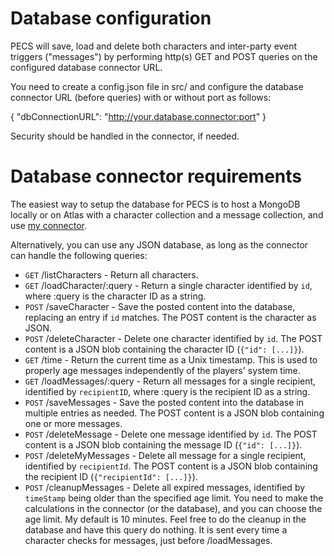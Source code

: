 # Database configuration

PECS will save, load and delete both characters and inter-party event triggers ("messages") by performing http(s) GET and POST queries on the configured database connector URL.

You need to create a config.json file in src/ and configure the database connector URL (before queries) with or without port as follows:

{
    "dbConnectionURL": "http://your.database.connector:port"
}

Security should be handled in the connector, if needed.

# Database connector requirements

The easiest way to setup the database for PECS is to host a MongoDB locally or on Atlas with a character collection and a message collection, and use [my connector](https://github.com/bukiro/PECS-MongoDB-Connector).

Alternatively, you can use any JSON database, as long as the connector can handle the following queries:

- `GET` /listCharacters - Return all characters.
- `GET` /loadCharacter/:query - Return a single character identified by `id`, where :query is the character ID as a string.
- `POST` /saveCharacter - Save the posted content into the database, replacing an entry if `id` matches. The POST content is the character as JSON.
- `POST` /deleteCharacter - Delete one character identified by `id`. The POST content is a JSON blob containing the character ID (`{"id": [...]}`).
- `GET` /time - Return the current time as a Unix timestamp. This is used to properly age messages independently of the players' system time.
- `GET` /loadMessages/:query - Return all messages for a single recipient, identified by `recipientID`, where :query is the recipient ID as a string.
- `POST` /saveMessages - Save the posted content into the database in multiple entries as needed. The POST content is a JSON blob containing one or more messages.
- `POST` /deleteMessage - Delete one message identified by `id`. The POST content is a JSON blob containing the message ID (`{"id": [...]}`).
- `POST` /deleteMyMessages - Delete all message for a single recipient, identified by `recipientId`. The POST content is a JSON blob containing the recipient ID (`{"recipientId": [...]}`).
- `POST` /cleanupMessages - Delete all expired messages, identified by `timeStamp` being older than the specified age limit. You need to make the calculations in the connector (or the database), and you can choose the age limit. My default is 10 minutes. Feel free to do the cleanup in the database and have this query do nothing. It is sent every time a character checks for messages, just before /loadMessages.